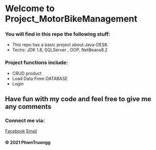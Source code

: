# Welcome to Project_MotorBikeManagement

### You will find in this repo the following stuff: 
* This repo has a basic project about Java-DESK
* Techs: JDK 1.8, SQLServer , OOP, NetBeans8.2

### Project functions include:
- CRUD product
- Load Data From DATABASE
- Login

## Have fun with my code and feel free to give me any comments

### Connect me via:
[Facebook](https://www.facebook.com/phien.truong.20)
[Email](phientruong20@gmail.com)


####  © 2021 PhienTruongg
